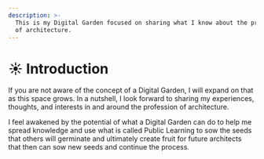 ```yaml
---
description: >-
  This is my Digital Garden focused on sharing what I know about the profession
  of architecture.
---
```


# ☀ Introduction

If you are not aware of the concept of a Digital Garden, I will expand on that as this space grows. In a nutshell, I look forward to sharing my experiences, thoughts, and interests in and around the profession of architecture.&#x20;

I feel awakened by the potential of what a Digital Garden can do to help me spread knowledge and use what is called Public Learning to sow the seeds that others will germinate and ultimately create fruit for future architects that then can sow new seeds and continue the process.&#x20;
